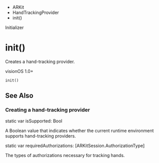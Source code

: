 

- ARKit
- HandTrackingProvider
-  init() 

Initializer

# init()

Creates a hand-tracking provider.

visionOS 1.0+

``` source
init()
```

## See Also

### Creating a hand-tracking provider

static var isSupported: Bool

A Boolean value that indicates whether the current runtime environment supports hand-tracking providers.

static var requiredAuthorizations: [ARKitSession.AuthorizationType]

The types of authorizations necessary for tracking hands.


